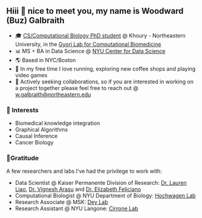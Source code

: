 ## Hiii 👋 nice to meet you, my name is Woodward (Buz) Galbraith
- 🎓 [CS/Computational Biology PhD student](https://www.khoury.northeastern.edu/research_areas/computational-biology/) @ Khoury - Northeastern University, in the [Gyori Lab for Computational Biomedicine](https://gyorilab.github.io/)
- 📊 MS + BA in Data Science @ [NYU Center for Data Science](https://cds.nyu.edu/)
- 🌎 Based in NYC/Boston
- 🌊 In my free time I love running, exploring new coffee shops and playing video games
- 🤝 Actively seeking collaborations, so if you are interested in working on a project together please feel free to reach out @ w.galbraith@northeastern.edu
### 🔬 Interests
- Biomedical knowledge integration 
- Graphical Algorithms
- Causal Inference
- Cancer Biology
### 🙏Gratitude
A few researchers and labs I’ve had the privilege to work with:
- Data Scientist @ Kaiser Permanente Division of Research: [Dr. Lauren Liao](https://divisionofresearch.kaiserpermanente.org/researchers/liao-lauren/), [Dr. Vignesh Arasu](https://divisionofresearch.kaiserpermanente.org/researchers/arasu-vignesh/) and [Dr. Elizabeth Feliciano](https://divisionofresearch.kaiserpermanente.org/researchers/cespedes-feliciano-elizabeth/)
- Computational Biologist @ NYU Department of Biology: [Hochwagen Lab](https://hochwagenlab.bio.nyu.edu/) 
- Research Associate @ MSK: [Dey Lab](https://www.mskcc.org/research/ski/labs/kushal-dey)
- Research Assistant @ NYU Langone: [Cirrone Lab](https://github.com/jacirrone)
